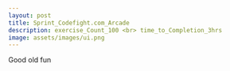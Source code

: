 ```yaml
---
layout: post
title: Sprint_Codefight.com_Arcade
description: exercise_Count_100 <br> time_to_Completion_3hrs
image: assets/images/ui.png
---
```


Good old fun
